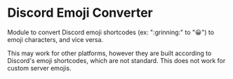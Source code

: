 # Discord Emoji Converter
Module to convert Discord emoji shortcodes (ex: "\:grinning:" to "😀") to emoji characters, and vice versa.

This may work for other platforms, however they are built according to Discord's emoji shortcodes, which are not standard. This does not work for custom server emojis.
